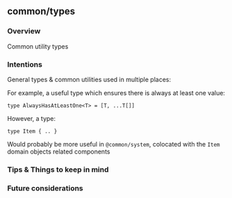 ## common/types

### Overview

Common utility types

### Intentions

General types & common utilities used in multiple places:

For example, a useful type which ensures there is always at least one value:

`type AlwaysHasAtLeastOne<T> = [T, ...T[]]`

However, a type:

`type Item { .. }`

Would probably be more useful in `@common/system`, colocated with the `Item` domain objects related components

### Tips & Things to keep in mind

### Future considerations

